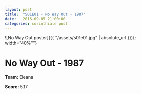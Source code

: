 ```yaml
---
layout: post
title:  "S01E01 - No Way Out - 1987"
date:   2016-09-05 21:00:00
categories: corinthiale post
---
```


![No Way Out poster]({{ "/assets/s01e01.jpg" | absolute_url }}){: width="40%""}

# **No Way Out** - 1987

**Team:** Eleana

**Score:** 5.17

